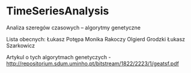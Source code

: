TimeSeriesAnalysis
==================

Analiza szeregów czasowych – algorytmy genetyczne

Lista obecnych:
Łukasz Potępa
Monika Rakoczy
Olgierd Grodzki
Łukasz Szarkowicz

Artykul o tych algorytmach genetyczych - http://repositorium.sdum.uminho.pt/bitstream/1822/2223/1/geatsf.pdf
